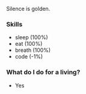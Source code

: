 Silence is golden.


### Skills
- sleep (100%)
- eat (100%)
- breath (100%)
- code (-1%)


### What do I do for a living?
- Yes

